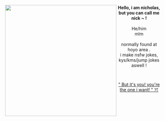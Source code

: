 <img align="left" src="https://i.pinimg.com/736x/fd/c6/e7/fdc6e77fa9b6ff1c381700399c84fb9b.jpg" width="360"> <p align="center"> **Hello, i am nicholas, but you can call me nick ~ !** <br>
<br> He/him <br> mlm <br> <br> normally found at hoyo area . <br> i make nsfw jokes, kys/kms/jump jokes aswell ! </p>

<br>

<p align="center"> <a href="https://www.youtube.com/watch?v=Vd9QkWsd5p4"> 
  " But it's you! you're the one i want! " ꔫ
<a>

 

